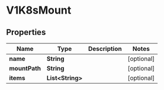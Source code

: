 
# V1K8sMount

## Properties
Name | Type | Description | Notes
------------ | ------------- | ------------- | -------------
**name** | **String** |  |  [optional]
**mountPath** | **String** |  |  [optional]
**items** | **List&lt;String&gt;** |  |  [optional]



